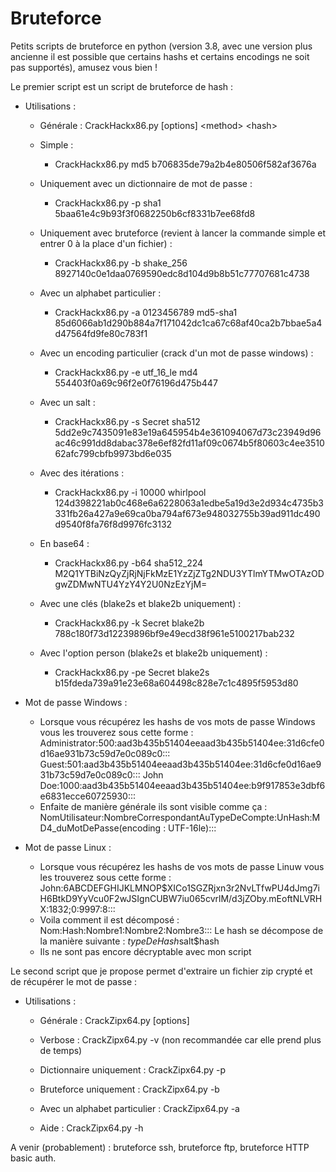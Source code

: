 # Bruteforce
Petits scripts de bruteforce en python (version 3.8, avec une version plus ancienne il est possible que certains hashs et certains encodings ne soit pas supportés), amusez vous bien !

Le premier script est un script de bruteforce de hash :
  - Utilisations :
    - Générale : CrackHackx86.py [options] &lt;method&gt; &lt;hash&gt;
  
    - Simple :
      - CrackHackx86.py md5 b706835de79a2b4e80506f582af3676a
      
    - Uniquement avec un dictionnaire de mot de passe :
      - CrackHackx86.py -p sha1 5baa61e4c9b93f3f0682250b6cf8331b7ee68fd8
      
    - Uniquement avec bruteforce (revient à lancer la commande simple et entrer 0 à la place d'un fichier) :
      - CrackHackx86.py -b shake_256 8927140c0e1daa0769590edc8d104d9b8b51c77707681c4738
      
    - Avec un alphabet particulier :
      - CrackHackx86.py -a 0123456789 md5-sha1 85d6066ab1d290b884a7f171042dc1ca67c68af40ca2b7bbae5a4d47564fd9fe80c783f1
      
    - Avec un encoding particulier (crack d'un mot de passe windows) :
      - CrackHackx86.py -e utf_16_le md4 554403f0a69c96f2e0f76196d475b447
    
    - Avec un salt :
      - CrackHackx86.py -s Secret sha512 5dd2e9c7435091e83e19a645954b4e361094067d73c23949d96ac46c991dd8dabac378e6ef82fd11af09c0674b5f80603c4ee351062afc799cbfb9973bd6e035
      
    - Avec des itérations :
      - CrackHackx86.py -i 10000 whirlpool 124d398221ab0c468e6a6228063a1edbe5a19d3e2d934c4735b3331fb26a427a9e69ca0ba794af673e948032755b39ad911dc490d9540f8fa76f8d9976fc3132

    - En base64 :
      - CrackHackx86.py -b64 sha512_224 M2Q1YTBiNzQyZjRjNjFkMzE1YzZjZTg2NDU3YTlmYTMwOTAzODgwZDMwNTU4YzY4Y2U0NzEzYjM=
      
    - Avec une clés (blake2s et blake2b uniquement) :
      - CrackHackx86.py -k Secret blake2b 788c180f73d12239896bf9e49ecd38f961e5100217bab232
      
    - Avec l'option person (blake2s et blake2b uniquement) :
      - CrackHackx86.py -pe Secret blake2s b15fdeda739a91e23e68a604498c828e7c1c4895f5953d80
      
  - Mot de passe Windows :
    - Lorsque vous récupérez les hashs de vos mots de passe Windows vous les trouverez sous cette forme :
      Administrator:500:aad3b435b51404eeaad3b435b51404ee:31d6cfe0d16ae931b73c59d7e0c089c0:::
      Guest:501:aad3b435b51404eeaad3b435b51404ee:31d6cfe0d16ae931b73c59d7e0c089c0:::
      John Doe:1000:aad3b435b51404eeaad3b435b51404ee:b9f917853e3dbf6e6831ecce60725930:::
    - Enfaite de manière générale ils sont visible comme ça :
      NomUtilisateur:NombreCorrespondantAuTypeDeCompte:UnHash:MD4_duMotDePasse(encoding : UTF-16le):::
      
  - Mot de passe Linux :
    - Lorsque vous récupérez les hashs de vos mots de passe Linuw vous les trouverez sous cette forme :
      John:$6$ABCDEFGHIJKLMNOP$XICo1SGZRjxn3r2NvLTfwPU4dJmg7iH6BtkD9YyVcu0F2wJSIgnCUBW7iu065cvrlM/d3jZOby.mEoftNLVRHX:1832;0:9997:8:::
    - Voila comment il est décomposé :
      Nom:Hash:Nombre1:Nombre2:Nombre3:::
      Le hash se décompose de la manière suivante :
      $typeDeHash$salt$hash
    - Ils ne sont pas encore décryptable avec mon script

Le second script que je propose permet d'extraire un fichier zip crypté et de récupérer le mot de passe :
  - Utilisations :
    - Générale : CrackZipx64.py [options]
    
    - Verbose : CrackZipx64.py -v (non recommandée car elle prend plus de temps)
    
    - Dictionnaire uniquement : CrackZipx64.py -p
    
    - Bruteforce uniquement : CrackZipx64.py -b
    
    - Avec un alphabet particulier : CrackZipx64.py -a
    
    - Aide : CrackZipx64.py -h
    
A venir (probablement) : bruteforce ssh, bruteforce ftp, bruteforce HTTP basic auth.
    
    
